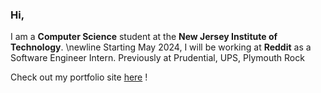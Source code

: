 ### Hi, 
I am a **Computer Science** student at the **New Jersey Institute of Technology**.
\newline Starting May 2024, I will be working at **Reddit** as a Software Engineer Intern.
Previously at Prudential, UPS, Plymouth Rock

Check out my portfolio site [here](https://haleynpatel.github.io/) !

